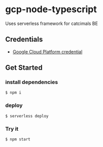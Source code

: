 # gcp-node-typescript
Uses serverless framework for catcimals BE

## Credentials 
- [Google Cloud Platform credential](https://serverless.com/framework/docs/providers/google/guide/credentials/)

## Get Started 
### install dependencies
```
$ npm i
```

### deploy
```
$ serverless deploy
```


### Try it
```
$ npm start
```